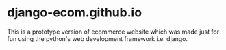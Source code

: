 # django-ecom.github.io
This is a prototype version of ecommerce website which was made just for fun using the python's web development framework i.e. django.
